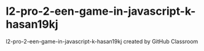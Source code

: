 # l2-pro-2-een-game-in-javascript-k-hasan19kj
l2-pro-2-een-game-in-javascript-k-hasan19kj created by GitHub Classroom
